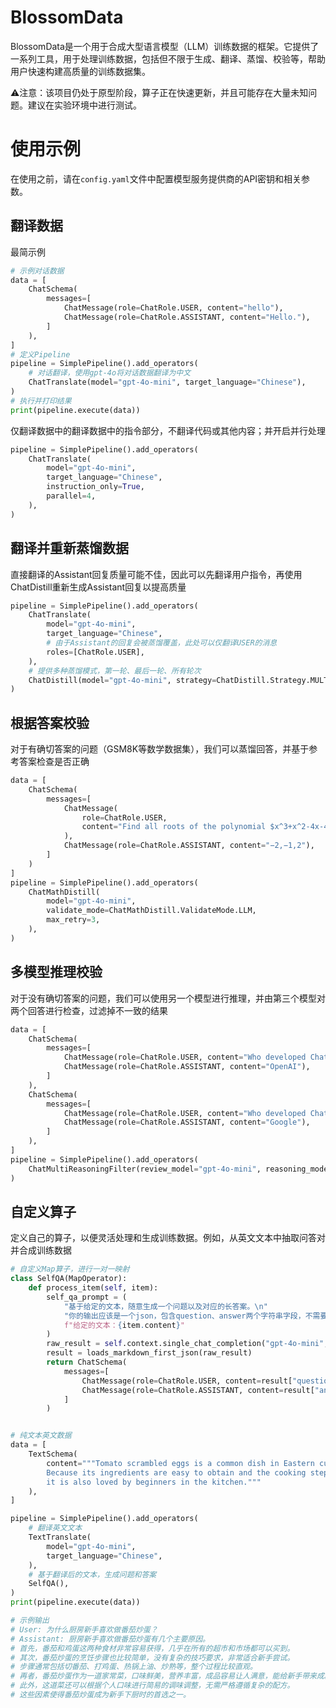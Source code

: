 # BlossomData

BlossomData是一个用于合成大型语言模型（LLM）训练数据的框架。它提供了一系列工具，用于处理训练数据，包括但不限于生成、翻译、蒸馏、校验等，帮助用户快速构建高质量的训练数据集。

⚠注意：该项目仍处于原型阶段，算子正在快速更新，并且可能存在大量未知问题。建议在实验环境中进行测试。

# 使用示例

在使用之前，请在`config.yaml`文件中配置模型服务提供商的API密钥和相关参数。

## 翻译数据

最简示例

```python
# 示例对话数据
data = [
    ChatSchema(
        messages=[
            ChatMessage(role=ChatRole.USER, content="hello"),
            ChatMessage(role=ChatRole.ASSISTANT, content="Hello."),
        ]
    ),
]
# 定义Pipeline
pipeline = SimplePipeline().add_operators(
    # 对话翻译，使用gpt-4o将对话数据翻译为中文
    ChatTranslate(model="gpt-4o-mini", target_language="Chinese"),
)
# 执行并打印结果
print(pipeline.execute(data))
```

仅翻译数据中的翻译数据中的指令部分，不翻译代码或其他内容；并开启并行处理

```python
pipeline = SimplePipeline().add_operators(
    ChatTranslate(
        model="gpt-4o-mini",
        target_language="Chinese",
        instruction_only=True,
        parallel=4,
    ),
)
```

## 翻译并重新蒸馏数据

直接翻译的Assistant回复质量可能不佳，因此可以先翻译用户指令，再使用ChatDistill重新生成Assistant回复以提高质量

```python
pipeline = SimplePipeline().add_operators(
    ChatTranslate(
        model="gpt-4o-mini",
        target_language="Chinese",
        # 由于Assistant的回复会被蒸馏覆盖，此处可以仅翻译USER的消息
        roles=[ChatRole.USER],
    ),
    # 提供多种蒸馏模式，第一轮、最后一轮、所有轮次
    ChatDistill(model="gpt-4o-mini", strategy=ChatDistill.Strategy.MULTI_TURN),
)
```

## 根据答案校验

对于有确切答案的问题（GSM8K等数学数据集），我们可以蒸馏回答，并基于参考答案检查是否正确

```python
data = [
    ChatSchema(
        messages=[
            ChatMessage(
                role=ChatRole.USER,
                content="Find all roots of the polynomial $x^3+x^2-4x-4$. Enter your answer as a list of numbers separated by commas.",
            ),
            ChatMessage(role=ChatRole.ASSISTANT, content="−2,−1,2"),
        ]
    )
]
pipeline = SimplePipeline().add_operators(
    ChatMathDistill(
        model="gpt-4o-mini",
        validate_mode=ChatMathDistill.ValidateMode.LLM,
        max_retry=3,
    ),
)
```

## 多模型推理校验

对于没有确切答案的问题，我们可以使用另一个模型进行推理，并由第三个模型对两个回答进行检查，过滤掉不一致的结果

```python
data = [
    ChatSchema(
        messages=[
            ChatMessage(role=ChatRole.USER, content="Who developed ChatGPT?"),
            ChatMessage(role=ChatRole.ASSISTANT, content="OpenAI"),
        ]
    ),
    ChatSchema(
        messages=[
            ChatMessage(role=ChatRole.USER, content="Who developed ChatGPT?"),
            ChatMessage(role=ChatRole.ASSISTANT, content="Google"),
        ]
    ),
]
pipeline = SimplePipeline().add_operators(
    ChatMultiReasoningFilter(review_model="gpt-4o-mini", reasoning_model="gpt-4o-mini"),
)
```

## 自定义算子

定义自己的算子，以便灵活处理和生成训练数据。例如，从英文文本中抽取问答对并合成训练数据

```python
# 自定义Map算子，进行一对一映射
class SelfQA(MapOperator):
    def process_item(self, item):
        self_qa_prompt = (
            "基于给定的文本，随意生成一个问题以及对应的长答案。\n"
            "你的输出应该是一个json，包含question、answer两个字符串字段，不需要输出任何其他的无关解释。\n"
            f"给定的文本：{item.content}"
        )
        raw_result = self.context.single_chat_completion("gpt-4o-mini", self_qa_prompt)
        result = loads_markdown_first_json(raw_result)
        return ChatSchema(
            messages=[
                ChatMessage(role=ChatRole.USER, content=result["question"]),
                ChatMessage(role=ChatRole.ASSISTANT, content=result["answer"]),
            ]
        )


# 纯文本英文数据
data = [
    TextSchema(
        content="""Tomato scrambled eggs is a common dish in Eastern cuisine. 
        Because its ingredients are easy to obtain and the cooking steps are relatively simple, 
        it is also loved by beginners in the kitchen."""
    ),
]

pipeline = SimplePipeline().add_operators(
    # 翻译英文文本
    TextTranslate(
        model="gpt-4o-mini",
        target_language="Chinese",
    ),
    # 基于翻译后的文本，生成问题和答案
    SelfQA(),
)
print(pipeline.execute(data))

# 示例输出
# User: 为什么厨房新手喜欢做番茄炒蛋？
# Assistant: 厨房新手喜欢做番茄炒蛋有几个主要原因。
# 首先，番茄和鸡蛋这两种食材非常容易获得，几乎在所有的超市和市场都可以买到。
# 其次，番茄炒蛋的烹饪步骤也比较简单，没有复杂的技巧要求，非常适合新手尝试。
# 步骤通常包括切番茄、打鸡蛋、热锅上油、炒熟等，整个过程比较直观。
# 再者，番茄炒蛋作为一道家常菜，口味鲜美，营养丰富，成品容易让人满意，能给新手带来成就感。
# 此外，这道菜还可以根据个人口味进行简易的调味调整，无需严格遵循复杂的配方。
# 这些因素使得番茄炒蛋成为新手下厨时的首选之一。
```